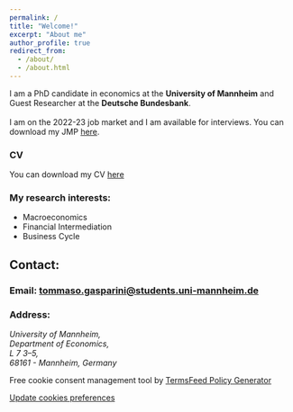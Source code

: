 ```yaml
---
permalink: /
title: "Welcome!"
excerpt: "About me"
author_profile: true
redirect_from: 
  - /about/
  - /about.html
---
```

I am a PhD candidate in economics at the **University of Mannheim** and <br/>
Guest Researcher at the **Deutsche Bundesbank**. <br/> <br/>
I am on the 2022-23 job market and I am available for interviews. You can download my JMP [here](https://github.com/tommaso-gasparini-econ/tommaso-gasparini-econ.github.io/raw/master/files/JMP.pdf).


### CV
You can download my CV [here](https://github.com/tommaso-gasparini-econ/tommaso-gasparini-econ.github.io/raw/master/files/CV.pdf)

### My research interests:
* Macroeconomics
* Financial Intermediation
* Business Cycle



## Contact:
### Email: [tommaso.gasparini@students.uni-mannheim.de](mailto:tommaso.gasparini@students.uni-mannheim.de "Email")
### Address:
<address>
  University of Mannheim,<br /> Department of Economics,<br /> L 7 3–5, <br /> 68161 - Mannheim, Germany
</address>

<!-- Cookie Consent by TermsFeed https://www.TermsFeed.com -->
<script type="text/javascript" src="https://www.termsfeed.com/public/cookie-consent/4.0.0/cookie-consent.js" charset="UTF-8"></script>
<script type="text/javascript" charset="UTF-8">
document.addEventListener('DOMContentLoaded', function () {
cookieconsent.run({"notice_banner_type":"simple","consent_type":"express","palette":"dark","language":"en","page_load_consent_levels":["strictly-necessary"],"notice_banner_reject_button_hide":false,"preferences_center_close_button_hide":false,"page_refresh_confirmation_buttons":false,"website_name":""});
});
</script>

<noscript>Free cookie consent management tool by <a href="https://www.termsfeed.com/" rel="nofollow noopener">TermsFeed Policy Generator</a></noscript>
<!-- End Cookie Consent by TermsFeed https://www.TermsFeed.com -->





<!-- Below is the link that users can use to open Preferences Center to change their preferences. Do not modify the ID parameter. Place it where appropriate, style it as needed. -->

<a href="#" id="open_preferences_center">Update cookies preferences</a>

